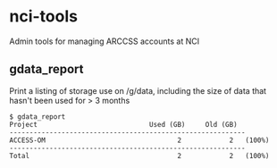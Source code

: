 # nci-tools
Admin tools for managing ARCCSS accounts at NCI

## gdata_report

Print a listing of storage use on /g/data, including the size of data that
hasn't been used for > 3 months

```
$ gdata_report
Project                            Used (GB)     Old (GB) 
-----------------------------------------------------------
ACCESS-OM                                 2            2   (100%)
-----------------------------------------------------------
Total                                     2            2   (100%)
```
